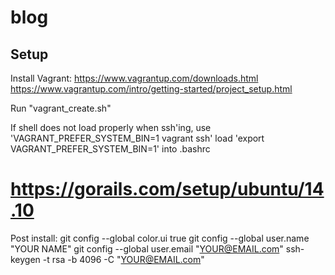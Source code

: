 # blog

## Setup
Install Vagrant: https://www.vagrantup.com/downloads.html
https://www.vagrantup.com/intro/getting-started/project_setup.html

Run "vagrant_create.sh"

If shell does not load properly when ssh'ing, use 'VAGRANT_PREFER_SYSTEM_BIN=1 vagrant ssh'
load 'export VAGRANT_PREFER_SYSTEM_BIN=1' into .bashrc

# https://gorails.com/setup/ubuntu/14.10
Post install:
git config --global color.ui true
git config --global user.name "YOUR NAME"
git config --global user.email "YOUR@EMAIL.com"
ssh-keygen -t rsa -b 4096 -C "YOUR@EMAIL.com"